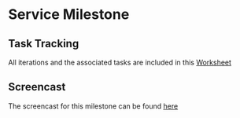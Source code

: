 # Service Milestone

## Task Tracking
All iterations and the associated tasks are included in this [Worksheet](../Bot/WORKSHEET.md)

## Screencast
The screencast for this milestone can be found [here](https://youtu.be/GVlYN6ieHNQ)

